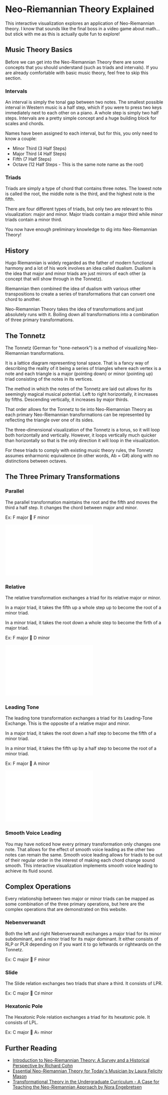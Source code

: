 # Neo-Riemannian Theory Explained

This interactive visualization explores an application of Neo-Riemannian theory. I know that sounds like the final boss in a video game about math... but stick with me as this is actually quite fun to explore!

## Music Theory Basics

Before we can get into the Neo-Riemannian Theory there are some concepts that you should understand (such as triads and intervals). If you are already comfortable with basic music theory, feel free to skip this section.

### Intervals

An interval is simply the tonal gap between two notes. The smallest possible interval in Western music is a half step, which if you were to press two keys immediately next to each other on a piano. A whole step is simply two half steps. Intervals are a pretty simple concept and a huge building block for scales and chords.

Names have been assigned to each interval, but for this, you only need to know a couple:

- Minor Third (3 Half Steps)
- Major Third (4 Half Steps)
- Fifth (7 Half Steps)
- Octave (12 Half Steps - This is the same note name as the root)

### Triads

Triads are simply a type of chord that contains three notes. The lowest note is called the root, the middle note is the third, and the highest note is the fifth.

There are four different types of triads, but only two are relevant to this visualization: major and minor. Major triads contain a major third while minor triads contain a minor third.

You now have enough preliminary knowledge to dig into Neo-Riemannian Theory!

## History

Hugo Riemannian is widely regarded as the father of modern functional harmony and a lot of his work involves an idea called dualism. Dualism is the idea that major and minor triads are just mirrors of each other (a concept that will show through in the Tonnetz).

Riemannian then combined the idea of dualism with various other transpositions to create a series of transformations that can convert one chord to another.

Neo-Riemannian Theory takes the idea of transformations and just absolutely runs with it. Boiling down all transformations into a combination of three primary transformations.

## The Tonnetz

The Tonnetz (German for "tone-network") is a method of visualizing Neo-Riemannian transformations.

It is a lattice diagram representing tonal space. That is a fancy way of describing the reality of it being a series of triangles where each vertex is a note and each triangle is a major (pointing down) or minor (pointing up) triad consisting of the notes in its vertices.

The method in which the notes of the Tonnetz are laid out allows for its seemingly magical musical potential. Left to right horizontally, it increases by fifths. Descending vertically, it increases by major thirds.

That order allows for the Tonnetz to tie into Neo-Riemannian Theory as each primary Neo-Riemannian transformations can be represented by reflecting the triangle over one of its sides.

The three-dimensional visualization of the Tonnetz is a torus, so it will loop both horizontally and vertically. However, it loops vertically much quicker than horizontally so that is the only direction it will loop in the visualization.

For these triads to comply with existing music theory rules, the Tonnetz assumes enharmonic equivalence (in other words, Ab = G#) along with no distinctions between octaves.

## The Three Primary Transformations

### Parallel

The parallel transformation maintains the root and the fifth and moves the third a half step. It changes the chord between major and minor.

Ex: F major 🔄 F minor

![parallel transformation sheet music](/images/parallel.png)

### Relative

The relative transformation exchanges a triad for its relative major or minor.

In a major triad, it takes the fifth up a whole step up to become the root of a minor triad.

In a minor triad, it takes the root down a whole step to become the firth of a major triad.

Ex: F major 🔄 D minor

![relative transformation sheet music](/images/relative.png)

### Leading Tone

The leading tone transformation exchanges a triad for its Leading-Tone Exchange. This is the opposite of a relative major and minor.

In a major triad, it takes the root down a half step to become the fifth of a minor triad.

In a minor triad, it takes the fifth up by a half step to become the root of a minor triad.

Ex: F major 🔄 A minor

![leading tone transformation sheet music](/images/leading-tone.png)

### Smooth Voice Leading

You may have noticed how every primary transformation only changes one note. That allows for the effect of smooth voice leading as the other two notes can remain the same. Smooth voice leading allows for triads to be out of their regular order in the interest of making each chord change sound smooth. This interactive visualization implements smooth voice leading to achieve its fluid sound.

## Complex Operations

Every relationship between two major or minor triads can be mapped as some combination of the three primary operations, but here are the complex operations that are demonstrated on this website.

### Nebenverwandt

Both the left and right Nebenverwandt exchanges a major triad for its minor subdominant, and a minor triad for its major dominant. It either consists of RLP or PLR depending on if you want it to go leftwards or rightwards on the Tonnetz.

Ex: C major 🔄 F minor

### Slide

The Slide relation exchanges two triads that share a third. It consists of LPR.

Ex: C major 🔄 C♯ minor

### Hexatonic Pole

The Hexatonic Pole relation exchanges a triad for its hexatonic pole. It consists of LPL.

Ex: C major 🔄 A♭ minor

## Further Reading

- [Introduction to Neo-Riemannian Theory: A Survey and a Historical Perspective by Richard Cohn](https://www.jstor.org/stable/843871?seq=1#page_scan_tab_contents)
- [Essential Neo-Riemannian Theory for Today's Musician by Laura Felicity Mason](https://trace.tennessee.edu/cgi/viewcontent.cgi?referer=https://www.google.com/&httpsredir=1&article=2692&context=utk_gradthes)
- [Transformational Theory in the Undergraduate Curriculum - A Case for Teaching the Neo-Riemannian Approach by Nora Engebretsen](https://jmtp.appstate.edu/transformational-theory-undergraduate-curriculum-case-teaching-neo-riemannian-approach)
